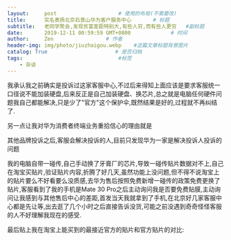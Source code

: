 ```yaml
---
layout:     post                    # 使用的布局(不需要改)
title:      实名表扬北京石景山华为客户服务中心       # 标题
subtitle:   老同学聚会,发现贫富差距特别大,有些人穷,而有些人更穷   #副标题
date:       2019-12-11 00:59:59 GMT+0800             # 时间
author:     Zen                 # 作者
header-img: img/photo/jiuzhaigou.webp    #这篇文章标题背景图片
catalog: True                      # 是否归档
tags:                               #标签
    - 杂谈
---
```


我承认我之前确实是投诉过这家客服中心,不过后来得知上面应该是要求客服统一口径说不能加装硬盘,后来反正是自己加装硬盘、换芯片,总之就是电脑任何硬件问题我自己都能解决,只是少了"官方"这个保护伞,既然结果是好的,过程就不再纠结了.

另一点让我对华为消费者终端业务重拾信心的理由就是

其他品牌投诉之后,客服会解决投诉的人,目前只发现华为一家是解决投诉人投诉的问题

我的电脑自带一碰传,自己手动换了牙膏厂的芯片,导致一碰传贴片数据对不上,自己在淘宝买贴片,验证贴片内容,折腾了好几天,虽然功能上没问题,但不得不说淘宝上的贴片要么不好看要么没质感,去华为售后按照免费新增一碰传的政策免费更换了贴片,客服看到了我的手机是Mate 30 Pro之后主动询问我是否要免费贴膜,主动询问让我感到与其他售后中心的差距,首发当天我就拿到了手机,在北京好几家客服中心都是先让等,出去逛了几个小时之后直接告诉没货,可能之前没遇到奇奇怪怪客服的人不好理解我现在的感受.

最后贴上我在淘宝上能买到的最接近官方的贴片和官方贴片的对比:


